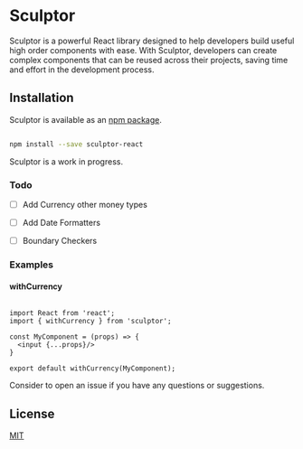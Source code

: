 # Sculptor 

Sculptor is a powerful React library designed to help developers build useful high order components with ease. With Sculptor, developers can create complex components that can be reused across their projects, saving time and effort in the development process.


## Installation

Sculptor is available as an [npm package](https://www.npmjs.com/package/sculptor).

```bash

npm install --save sculptor-react

```

Sculptor is a work in progress. 



### Todo

- [ ] Add Currency other money types
- [ ] Add Date Formatters
- [ ] Boundary Checkers



### Examples

#### withCurrency

```tsx

import React from 'react';
import { withCurrency } from 'sculptor';

const MyComponent = (props) => {
  <input {...props}/>
}

export default withCurrency(MyComponent);

```

Consider to open an issue if you have any questions or suggestions.

## License

[MIT](https://choosealicense.com/licenses/mit/)

 


